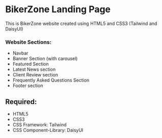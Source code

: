 # BikerZone Landing Page

This is BikerZone website created using HTML5 and CSS3 (Tailwind and DaisyUI)

### Website Sections:

- Navbar
- Banner Section (with carousel)
- Featured Section
- Latest News section
- Client Review section
- Frequently Asked Questions Section
- Footer section

## Required:
- HTML5
- CSS3
- CSS Framework: Tailwind
- CSS Component-Library: DaisyUI

